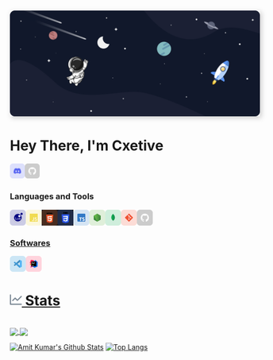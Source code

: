 <img src="./sec/../src/Banner%20Ultrawide.png" style="box-shadow: 3px 3px 10px #00000035">
<br/>

# Hey There, I'm Cxetive

<a href="https://discordapp.com/users/694939547045462017" target="_blank"><img class="icon" align="left" alt="Discord" width="30px" src="./src/icons/discord.svg" /></a>
<a href="https://github.com/Cxetive" target="_blank"><img class="icon" align="left" alt="Github" width="30px" src="./src/icons/github.svg" /></a>

<br />
<br />

### Languages and Tools

<div>

  <a href="https://www.lua.org/" target="_blank"><img class="icon" align="left" alt="Javascript" width="32px" src="./src/icons/lua.svg" />
  <a href="https://developer.mozilla.org/en-US/docs/Web/JavaScript" target="_blank"><img class="icon" align="left" alt="Javascript" width="32px" src="./src/icons/javascript.svg" />
    <a href="https://html.com" target="_blank"><img class="icon" align="left" alt="HTML" width="32px" src="./src/icons/html.svg" />
     <a href="https://www.w3schools.com/css/" target="_blank"><img class="icon" align="left" alt="CSS" width="32px" src="./src/icons/css.svg" />
  <a href="https://www.typescriptlang.org/" target="_blank"><img class="icon" align="left" alt="Javascript" width="32px" src="./src/icons/typescript.svg" />
  <a href="https://nodejs.org/" target="_blank"><img class="icon" align="left" alt="Node.js" width="32px" src="./src/icons/nodejs.svg" />
  <a href="https://www.mongodb.com/" target="_blank"> <img class="icon" align="left" alt="MongoDB" width="32px" src="./src/icons/mongodb.svg" />
  <a href="https://git-scm.com/" target="_blank"> <img class="icon" align="left" alt="git" width="32px" src="./src/icons/git.svg"/>
  <a href="https://github.com/" target="_blank"> <img class="icon" align="left" alt="GitHub" width="32px" src="./src/icons/github.svg" />
</div>

<br />
<br />

### Softwares

<div>
  <a href="https://code.visualstudio.com/" target="_blank"><img class="icon" align="left" alt="Visual Studio Code" width="32px" src="./src/icons/vscode.svg" />
  <a href="https://www.jetbrains.com/idea/" target="_blank"> <img class="icon" align="left" alt="IntelliJ IDEA" width="32px" src="./src/icons/intellij.svg" />
</div>

<br />
<br />

<h1><img width="24px" src="./src/icons/github_icons/insights.svg" alt="Stats"/> Stats </h1>

<div class="container" >
  <br/>
  <a href="https://github.com/Cxetive">
    <img align= "center" src="https://github-readme-stats.vercel.app/api?username=cxetive&count_private=true&cache_seconds=7200&border_radius=10px&show_icons=true&bg_color=1C2128&text_color=adbac7&border_color=cdd9e51a"/>
  </a>
  <a>
    <img align= "center" src="https://github-readme-stats.vercel.app/api/top-langs/?username=cxetive&count_private=true&card_width=495&cache_seconds=7200&border_radius=10px&show_icons=true&bg_color=1C2128&text_color=adbac7&border_color=cdd9e51a" />
  </a>
  
</div>


[![Amit Kumar's Github Stats](https://github-readme-stats.vercel.app/api?username=AmitKumarHQ&include_all_commits=true&count_private=true&show_icons=true&line_height=30&hide_border=true&theme=tokyonight)](https://github.com/anuraghazra/github-readme-stats)
[![Top Langs](https://github-readme-stats.vercel.app/api/top-langs/?username=AmitKumarHQ&layout=default&hide_border=true&card_width=495&theme=tokyonight)](https://github.com/anuraghazra/github-readme-stats)

